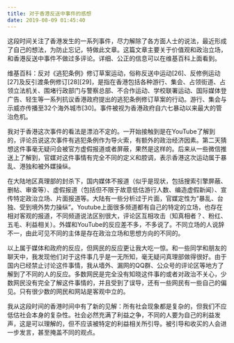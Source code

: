 ```yaml
---
title: 对于香港反送中事件的感想
date: 2019-08-09 01:45:40
---
```

这段时间关注了香港发生的一系列事件，尽力解除了各方面人士的说法，最近形成了自己的想法，为防止忘记，特做此文章。这篇文章主要关于价值观和政治立场，和香港反送中事件不做过多评论。详细、公正的信息可以在维基百科上面看到。

维基百科：反对《逃犯条例》修订草案运动，俗称反送中运动\[26]、反修例运动\[27]及反引渡条例修订\[28][29]，是指在香港包括各种游行、集会、占领街道、占领立法机关、围堵行政部门与警察总部、不合作运动、学校联署运动、国际媒体登广告、轻生等一系列抗议香港政府提出的逃犯条例修订草案的行动。游行、集会与示威亦传播至32个海外城市[30]。事件被视为香港政府自六七暴动以来最大的管治危机。

我对于香港这次事件的看法是漂泊不定的。一开始接触到是在YouTube了解到的，评论员说这次事件有逃犯条例作为导火索，有额外的政治经济因素。第二天猜想这件事毫无疑问会被官方虚假报道或者屏蔽，果然是这样的。后来从一些微信推送上了解到，官媒对这件事情有完全不同的定义和腔调，表示香港这次运动属于暴乱、港独和被外媒操纵。

在大陆地区真理部的封杀下，国内媒体不报道（似乎是现状，包括搜索引擎屏蔽、删帖、审查等）、虚假报道（包括但不限于故意低估游行人数、编造虚假新闻）、宣传特定政治立场、片面报道等。大陆有一些分析过于片面，官媒定性为“暴乱、台独、受到境外势力操纵”。Youtube上面很多频道都有自己的特定的立场，也存在相对客观的报道，不同频道说法区别很大，评论区互相攻击（知真相者？、粉红、五毛、利益相关）。外媒和YouTube的反应差不多，不多说了。不同立场的人说辞不一，由此可见不同的主体是存在政治立场和思想方向的不同的。

以上属于媒体和政府的反应，但网民的反应更让我大吃一惊。和一些同学和朋友的聊天中，我发现他们对于这件事几乎是一无所知，毫无疑问真理部做得很好。由于国内已经禁止讨论这件事情，我从墙外、漏网的QQ群、公众号的评论区等地方了解到了不同的人的反应。多数网民是完全没有知晓这件事的或者对政治不关心，少数网民没有完全了解这件事情的，并且受到了误导，还有一些网民有一些自己的偏见。只有很少数的网民和网站是客观中立的。

我从这段时间的香港时间中有了新的见解：所有社会现象都是复杂的，但我们不应低估社会本身的复杂性。社会必然充满了利益之争，不同的人要为自己的利益发声，这是可以理解的，但不应该被特定的利益相关所引导。被引导和收买的人会进一步发言，甚至掩盖不同的观点。
